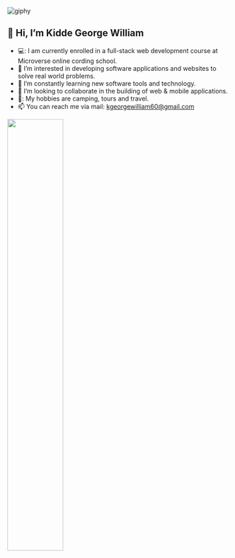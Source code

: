 
![giphy](https://user-images.githubusercontent.com/50941074/145535504-e7865f42-1c16-4fe5-a154-ce108bab0514.gif)

<h2>👋 Hi, I’m Kidde George William</h2>

- 💻: I am currently enrolled in a full-stack web development course at Microverse online cording school. 
- 👀 I’m interested in developing software applications and websites to solve real world problems.
- 🌱 I’m constantly learning new software tools and technology. 
- 💞️ I’m looking to collaborate in the building of web & mobile applications.
- 🎵: My hobbies are camping, tours and travel.
- 📫 You can reach me via mail: kgeorgewilliam60@gmail.com

<img height="50%" width="auto" src="https://camo.githubusercontent.com/272668c77db95b8e8f2d563f1b88608f87c34553fb63f456c48b6176d98cf3eb/68747470733a2f2f6769746875622d726561646d652d73746174732e76657263656c2e6170702f6170693f757365726e616d653d617665656b2d736168612673686f775f69636f6e733d7472756526636f756e745f707269766174653d74727565267468656d653d64617263756c6126686964655f626f726465723d7472756526686964653d6973737565732c636f6e74726962732662675f636f6c6f723d3030303030303030" data-canonical-src="https://github-readme-stats.vercel.app/api?username=kidde60&amp;show_icons=true&amp;count_private=true&amp;theme=darcula&amp;hide_border=true&amp;hide=issues,contribs&amp;bg_color=00000000" style="max-width: 100%;">
